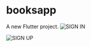# booksapp

A new Flutter project.
![SIGN IN](https://i.hizliresim.com/gjd3htp.png)


![SIGN UP](https://i.hizliresim.com/6gtwgmd.png)
